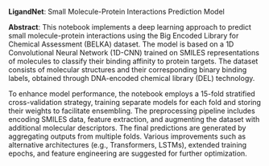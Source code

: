 **LigandNet**: Small Molecule-Protein Interactions Prediction Model 

**Abstract**: This notebook implements a deep learning approach to predict small molecule-protein interactions using the Big Encoded Library for Chemical Assessment (BELKA) dataset. The model is based on a 1D Convolutional Neural Network (1D-CNN) trained on SMILES representations of molecules to classify their binding affinity to protein targets. The dataset consists of molecular structures and their corresponding binary binding labels, obtained through DNA-encoded chemical library (DEL) technology.

To enhance model performance, the notebook employs a 15-fold stratified cross-validation strategy, training separate models for each fold and storing their weights to facilitate ensembling. The preprocessing pipeline includes encoding SMILES data, feature extraction, and augmenting the dataset with additional molecular descriptors. The final predictions are generated by aggregating outputs from multiple folds. Various improvements such as alternative architectures (e.g., Transformers, LSTMs), extended training epochs, and feature engineering are suggested for further optimization.
